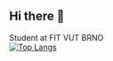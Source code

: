 ## Hi there 👋

Student at FIT VUT BRNO  
[![Top Langs](https://github-readme-stats-xkaska02s-projects.vercel.app/api/top-langs/?username=xkaska02&layout=compact&count_private=true&exclude_repo=Bakalarka&langs_count=8&theme=gotham)](https://github.com/xkaska02/github-readme-stats)

<!--
**xkaska02/xkaska02** is a ✨ _special_ ✨ repository because its `README.md` (this file) appears on your GitHub profile.

Here are some ideas to get you started:

- 🔭 I’m currently working on ...
- 🌱 I’m currently learning ...
- 👯 I’m looking to collaborate on ...
- 🤔 I’m looking for help with ...
- 💬 Ask me about ...
- 📫 How to reach me: ...
- 😄 Pronouns: ...
- ⚡ Fun fact: ...
-->
